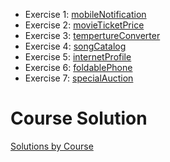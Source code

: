 - Exercise 1: [mobileNotification](./mobileNotification.kt)
- Exercise 2: [movieTicketPrice](./movieTicketPrice.kt)
- Exercise 3: [tempertureConverter](./temperatureConverter.kt)
- Exercise 4: [songCatalog](./songCatalog.kt)
- Exercise 5: [internetProfile](./internetProfile.kt)
- Exercise 6: [foldablePhone](./foldablePhones.kt)
- Exercise 7: [specialAuction](./specialAuction.kt)

# Course Solution

[Solutions by Course](https://developer.android.com/codelabs/basic-android-kotlin-compose-kotlin-fundamentals-practice-problems?continue=https%3A%2F%2Fdeveloper.android.com%2Fcourses%2Fpathways%2Fandroid-basics-compose-unit-2-pathway-1%23codelab-https%3A%2F%2Fdeveloper.android.com%2Fcodelabs%2Fbasic-android-kotlin-compose-kotlin-fundamentals-practice-problems#8)
